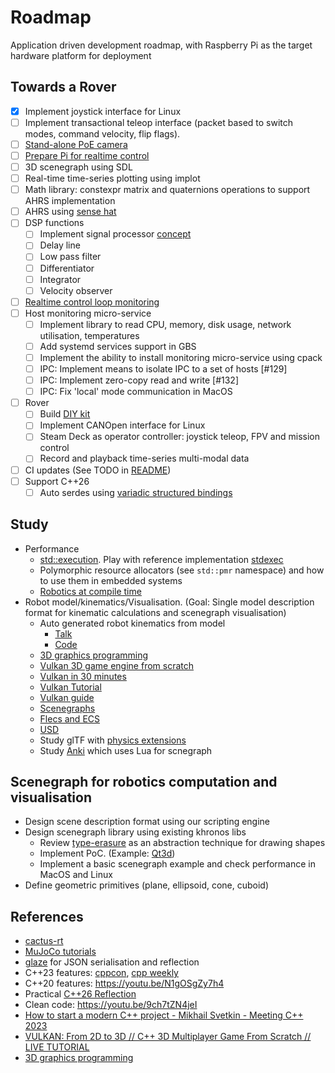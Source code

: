 # Roadmap

Application driven development roadmap, with Raspberry Pi as the target hardware platform for deployment

## Towards a Rover

- [x] Implement joystick interface for Linux
- [ ] Implement transactional teleop interface (packet based to switch modes, command velocity, flip flags).  
- [ ] [Stand-alone PoE camera](../modules/rpi/picam/README.md)  
- [ ] [Prepare Pi for realtime control](../modules/common/realtime/README.md) 
- [ ] 3D scenegraph using SDL
- [ ] Real-time time-series plotting using implot
- [ ] Math library: constexpr matrix and quaternions operations to support AHRS implementation
- [ ] AHRS using [sense hat](https://www.raspberrypi.com/products/sense-hat/)
- [ ] DSP functions
  - [ ] Implement signal processor [concept](https://concepts.godbolt.org/z/PjGb466cr)
  - [ ] Delay line
  - [ ] Low pass filter
  - [ ] Differentiator
  - [ ] Integrator
  - [ ] Velocity observer
- [ ] [Realtime control loop monitoring](../modules/probe/monitor/README.md)
- [ ] Host monitoring micro-service
  - [ ] Implement library to read CPU, memory, disk usage, network utilisation, temperatures
  - [ ] Add systemd services support in GBS
  - [ ] Implement the ability to install monitoring micro-service using cpack
  - [ ] IPC: Implement means to isolate IPC to a set of hosts [#129]
  - [ ] IPC: Implement zero-copy read and write [#132]
  - [ ] IPC: Fix 'local' mode communication in MacOS
- [ ] Rover
  - [ ] Build [DIY kit](https://github.com/nasa-jpl/open-source-rover)
  - [ ] Implement CANOpen interface for Linux
  - [ ] Steam Deck as operator controller: joystick teleop, FPV and mission control
  - [ ] Record and playback time-series multi-modal data
- [ ] CI updates (See TODO in [README](../.github/workflows/README.md))
- [ ] Support C++26
  - [ ] Auto serdes using [variadic structured bindings](https://youtu.be/qIDFyhtUMnQ)

## Study

- Performance
  - [std::execution](https://en.cppreference.com/w/cpp/execution). Play with reference implementation [stdexec](https://github.com/NVIDIA/stdexec)
  - Polymorphic resource allocators (see `std::pmr` namespace) and how to use them in embedded systems
  - [Robotics at compile time](https://youtu.be/Y6AUsB3RUhA)
- Robot model/kinematics/Visualisation. (Goal: Single model description format for kinematic calculations and scenegraph visualisation)
  - Auto generated robot kinematics from model
    - [Talk](https://youtu.be/CwN0I8yUqok?feature=shared)
    - [Code](https://github.com/pac48/fast_robot_kinematics)
  - [3D graphics programming](https://pikuma.com/courses/learn-3d-computer-graphics-programming)
  - [Vulkan 3D game engine from scratch](https://youtu.be/hSL9dCjwoCU)
  - [Vulkan in 30 minutes](https://renderdoc.org/vulkan-in-30-minutes.html)
  - [Vulkan Tutorial](https://vulkan-tutorial.com/)
  - [Vulkan guide](https://vkguide.dev/)
  - [Scenegraphs](https://learnopengl.com/Guest-Articles/2021/Scene/Scene-Graph)
  - [Flecs and ECS](https://github.com/SanderMertens/flecs)
  - [USD](https://developer.nvidia.com/usd#nvidia)
  - Study glTF with [physics extensions](https://github.com/eoineoineoin/glTF_Physics)
  - Study [Anki](https://github.com/godlikepanos/anki-3d-engine) which uses Lua for scnegraph

## Scenegraph for robotics computation and visualisation

- Design scene description format using our scripting engine
- Design scenegraph library using existing khronos libs
  - Review [type-erasure](https://github.com/cvilas/scratch/blob/master/type_erasure.cpp) as an abstraction technique for drawing shapes
  - Implement PoC. (Example: [Qt3d](https://github.com/cvilas/scratch/3dvis/qt))
  - Implement a basic scenegraph example and check performance in MacOS and Linux
- Define geometric primitives (plane, ellipsoid, cone, cuboid)

## References

- [cactus-rt](https://github.com/cactusdynamics/cactus-rt/)
- [MuJoCo tutorials](https://pab47.github.io/mujoco.html)
- [glaze](https://github.com/stephenberry/glaze) for JSON serialisation and reflection
- C++23 features: [cppcon](https://youtu.be/Cttb8vMuq-Y), [cpp weekly](https://youtu.be/N2HG___9QFI)
- C++20 features: <https://youtu.be/N1gOSgZy7h4>
- Practical [C++26 Reflection](https://youtu.be/cqQ7v6xdZRw)
- Clean code: <https://youtu.be/9ch7tZN4jeI>
- [How to start a modern C++ project - Mikhail Svetkin - Meeting C++ 2023](https://youtu.be/UI_QayAb9U0)
- [VULKAN: From 2D to 3D // C++ 3D Multiplayer Game From Scratch // LIVE TUTORIAL](https://youtu.be/hSL9dCjwoCU)
- [3D graphics programming](https://pikuma.com/courses/learn-3d-computer-graphics-programming)
